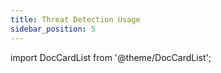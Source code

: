 ```yaml
---
title: Threat Detection Usage
sidebar_position: 5
---
```


import DocCardList from '@theme/DocCardList';

<!-- We create the index to sub pages -->
<DocCardList />
